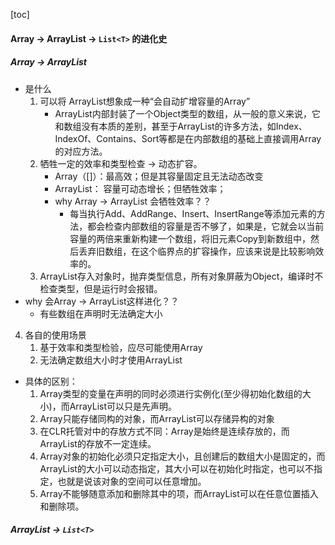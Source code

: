 
[toc]




#### Array -> ArrayList -> ```List<T>``` 的进化史

##### Array -> ArrayList
- 是什么
	1. 可以将 ArrayList想象成一种“会自动扩增容量的Array”
		- ArrayList内部封装了一个Object类型的数组，从一般的意义来说，它和数组没有本质的差别，甚至于ArrayList的许多方法，如Index、IndexOf、Contains、Sort等都是在内部数组的基础上直接调用Array的对应方法。
	2. 牺牲一定的效率和类型检查 -> 动态扩容。
		- Array（[]）：最高效；但是其容量固定且无法动态改变
		- ArrayList：  容量可动态增长；但牺牲效率；
		- why Array -> ArrayList 会牺牲效率？？
			- 每当执行Add、AddRange、Insert、InsertRange等添加元素的方法，都会检查内部数组的容量是否不够了，如果是，它就会以当前容量的两倍来重新构建一个数组，将旧元素Copy到新数组中，然后丢弃旧数组，在这个临界点的扩容操作，应该来说是比较影响效率的。
	3. ArrayList存入对象时，抛弃类型信息，所有对象屏蔽为Object，编译时不检查类型，但是运行时会报错。
- why 会Array -> ArrayList这样进化？？
	- 有些数组在声明时无法确定大小
4. 各自的使用场景
	1. 基于效率和类型检验，应尽可能使用Array
	2. 无法确定数组大小时才使用ArrayList

- 具体的区别：
	1. Array类型的变量在声明的同时必须进行实例化(至少得初始化数组的大小)，而ArrayList可以只是先声明。
	2. Array只能存储同构的对象，而ArrayList可以存储异构的对象
	3. 在CLR托管对中的存放方式不同：Array是始终是连续存放的，而ArrayList的存放不一定连续。
	4. Array对象的初始化必须只定指定大小，且创建后的数组大小是固定的，而ArrayList的大小可以动态指定，其大小可以在初始化时指定，也可以不指定，也就是说该对象的空间可以任意增加。
	5. Array不能够随意添加和删除其中的项，而ArrayList可以在任意位置插入和删除项。




##### ArrayList -> ```List<T>```
